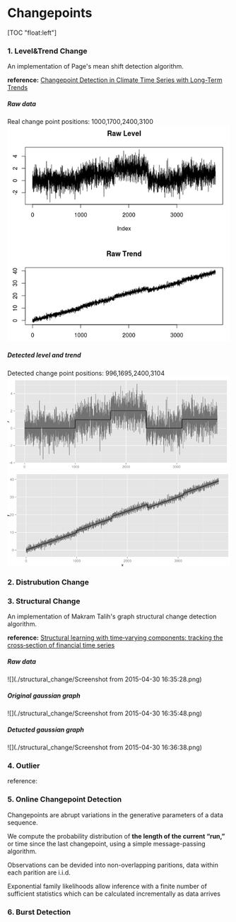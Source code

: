 # Changepoints

[TOC "float:left"]


### 1. Level&Trend Change
An implementation of Page's mean shift detection algorithm.

**reference:**
[Changepoint Detection in Climate Time Series with Long-Term Trends](http://journals.ametsoc.org/doi/full/10.1175/JCLI-D-12-00704.1)

##### Raw data
Real change point positions: 1000,1700,2400,3100
![](./leveltrend_change/raw.png)
##### Detected level and trend
Detected change point positions: 996,1695,2400,3104
![](./leveltrend_change/level.png)
![](./leveltrend_change/trend.png)

### 2. Distrubution Change

### 3. Structural Change
An implementation of  Makram Talih's graph structural change detection algorithm.

**reference:**
[Structural learning with time‐varying components: tracking the cross‐section of financial time series](https://www.researchgate.net/publication/4914219_Structural_learning_with_time-varying_components_Tracking_the_crosssection_of_financial_time_series)

##### Raw data

![](./structural_change/Screenshot from 2015-04-30 16:35:28.png)

##### Original gaussian graph

![](./structural_change/Screenshot from 2015-04-30 16:35:48.png)

##### Detucted gaussian graph

![](./structural_change/Screenshot from 2015-04-30 16:36:38.png)

### 4. Outlier

reference:

### 5. Online Changepoint Detection

Changepoints are abrupt variations in the generative parameters of a data sequence.

We compute the probability distribution of **the length of the current “run,”** or time since the last changepoint, using a simple message-passing algorithm.

Observations can be devided into non-overlapping paritions, data within each parition are i.i.d.

Exponential family likelihoods allow inference with a finite number of sufficient statistics which can be calculated incrementally as data arrives



### 6. Burst Detection
